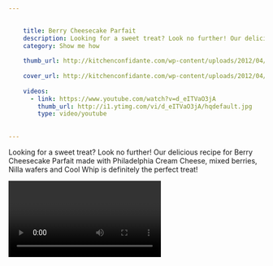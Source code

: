 ```yaml
---

    
    title: Berry Cheesecake Parfait
    description: Looking for a sweet treat? Look no further! Our delicious recipe for Berry Cheesecake Parfait made with Philadelphia Cream Cheese, mixed berries, Nilla wafers and Cool Whip is definitely the perfect treat! 
    category: Show me how
    
    thumb_url: http://kitchenconfidante.com/wp-content/uploads/2012/04/Lemon-Berry-Cheesecake-Parfait-Kitchen-Confidante-Parfait.jpg
    
    cover_url: http://kitchenconfidante.com/wp-content/uploads/2012/04/Lemon-Berry-Cheesecake-Parfait-Kitchen-Confidante-Parfait.jpg
    
    videos:
      - link: https://www.youtube.com/watch?v=d_eITVaO3jA
        thumb_url: http://i1.ytimg.com/vi/d_eITVaO3jA/hqdefault.jpg
        type: video/youtube
        
    
---
```


Looking for a sweet treat? Look no further! Our delicious recipe for Berry Cheesecake Parfait made with Philadelphia Cream Cheese, mixed berries, Nilla wafers and Cool Whip is definitely the perfect treat! 


<video data-media-id="videos:1">
